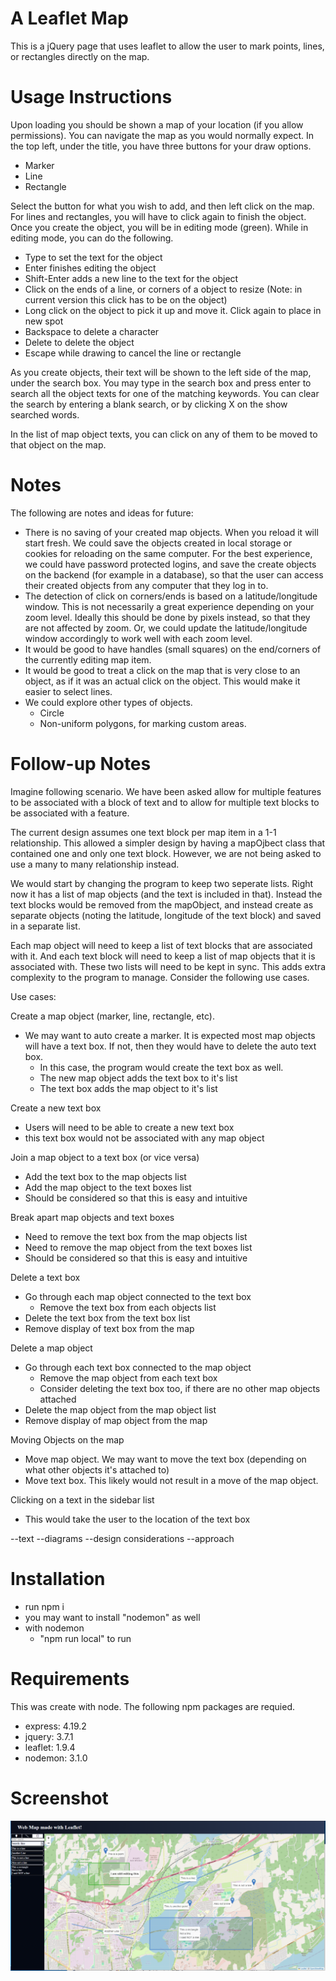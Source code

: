 # A Leaflet Map

This is a jQuery page that uses leaflet to allow the user to mark points, lines, or rectangles directly on the map.

# Usage Instructions

Upon loading you should be shown a map of your location (if you allow permissions).  You can navigate the map as you would normally expect.  In the top left, under the title, you have three buttons for your draw options. 

  - Marker
  - Line
  - Rectangle

Select the button for what you wish to add, and then left click on the map.  For lines and rectangles, you will have to click again to finish the object.  Once you create the object, you will be in editing mode (green).  While in editing mode, you can do the following.
  - Type to set the text for the object
  - Enter finishes editing the object
  - Shift-Enter adds a new line to the text for the object
  - Click on the ends of a line, or corners of a object to resize
    (Note: in current version this click has to be on the object)
  - Long click on the object to pick it up and move it.  Click again to place in new spot
  - Backspace to delete a character
  - Delete to delete the object
  - Escape while drawing to cancel the line or rectangle

As you create objects, their text will be shown to the left side of the map, under the search box.  You may type in the search box and press enter to search all the object texts for one of the matching keywords.  You can clear the search by entering a blank search, or by clicking X on the show searched words.

In the list of map object texts, you can click on any of them to be moved to that object on the map.

# Notes

The following are notes and ideas for future:

- There is no saving of your created map objects.  When you reload it will start fresh.  We could save the objects created in local storage or cookies for reloading on the same computer. For the best experience, we could have password protected logins, and save the create objects on the backend (for example in a database), so that the user can access their created objects from any computer that they log in to.
- The detection of click on corners/ends is based on a latitude/longitude window.  This is not necessarily a great experience depending on your zoom level.  Ideally this should be done by pixels instead, so that they are not affected by zoom.  Or, we could update the latitude/longitude window accordingly to work well with each zoom level.
- It would be good to have handles (small squares) on the end/corners of the currently editing map item.
- It would be good to treat a click on the map that is very close to an object, as if it was an actual click on the object.  This would make it easier to select lines.
- We could explore other types of objects. 
  - Circle
  - Non-uniform polygons, for marking custom areas.

# Follow-up Notes

Imagine following scenario.  We have been asked allow for multiple features to be associated with a block of text and to allow for multiple text blocks to be associated with a feature. 

The current design assumes one text block per map item in a 1-1 relationship.  This allowed a simpler design by having a mapOjbect class that contained one and only one text block.  However, we are not being asked to use a many to many relationship instead.

We would start by changing the program to keep two seperate lists.  Right now it has a list of map objects (and the text is included in that).  Instead the text blocks would be removed from the mapObject, and instead create as separate objects (noting the latitude, longitude of the text block) and saved in a separate list.

Each map object will need to keep a list of text blocks that are associated with it.  And each text block will need to keep a list of map objects that it is associated with.  These two lists will need to be kept in sync.  This adds extra complexity to the program to manage.  Consider the following use cases.

Use cases:

Create a map object (marker, line, rectangle, etc). 
  - We may want to auto create a marker. It is expected most map objects will have a text box.  If not, then they would have to delete the auto text box.
    - In this case, the program would create the text box as well.
    - The new map object adds the text box to it's list
    - The text box adds the map object to it's list

Create a new text box
  - Users will need to be able to create a new text box
  - this text box would not be associated with any map object

Join a map object to a text box (or vice versa)
  - Add the text box to the map objects list
  - Add the map object to the text boxes list
  - Should be considered so that this is easy and intuitive

Break apart map objects and text boxes
  - Need to remove the text box from the map objects list
  - Need to remove the map object from the text boxes list
  - Should be considered so that this is easy and intuitive

Delete a text box
  - Go through each map object connected to the text box
    - Remove the text box from each objects list
  - Delete the text box from the text box list
  - Remove display of text box from the map

Delete a map object
  - Go through each text box connected to the map object
    - Remove the map object from each text box
    - Consider deleting the text box too, if there are no other map objects attached
  - Delete the map object from the map object list
  - Remove display of map object from the map

Moving Objects on the map
  - Move map object.  We may want to move the text box (depending on what other objects it's attached to)
  - Move text box.  This likely would not result in a move of the map object.

Clicking on a text in the sidebar list
  - This would take the user to the location of the text box 

--text
--diagrams
--design considerations
--approach

# Installation

- run npm i
- you may want to install "nodemon" as well
- with nodemon
  - "npm run local" to run

# Requirements

This was create with node.  The following npm packages are requied.
 - express: 4.19.2
 - jquery: 3.7.1
 - leaflet: 1.9.4
 - nodemon: 3.1.0

 # Screenshot

 ![screenshot](https://github.com/MikeDragert/WebMap/blob/master/Screenshots/Leaflet%20Screenshot.png?raw=true)